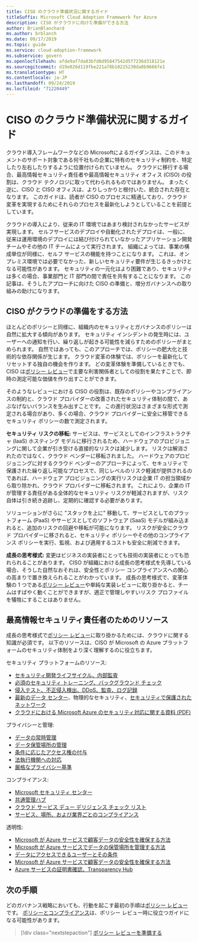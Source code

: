 ```yaml
---
title: CISO のクラウド準備状況に関するガイド
titleSuffix: Microsoft Cloud Adoption Framework for Azure
description: CISO がクラウドに向けた準備ができる方法
author: BrianBlanchard
ms.author: brblanch
ms.date: 09/17/2019
ms.topic: guide
ms.service: cloud-adoption-framework
ms.subservice: govern
ms.openlocfilehash: afde9af7da83bfd8d95847542d5f7236d318121e
ms.sourcegitcommit: d19e026d119fbe221a78b10225230da8b9666fe1
ms.translationtype: HT
ms.contentlocale: ja-JP
ms.lasthandoff: 09/24/2019
ms.locfileid: "71220449"
---
```

# <a name="ciso-cloud-readiness-guide"></a>CISO のクラウド準備状況に関するガイド

クラウド導入フレームワークなどの Microsoftによるガイダンスは、このドキュメントのサポート対象である何千社もの企業に特有のセキュリティ制約を、特定したり左右したりするように位置付けられていません。 クラウドに移行する場合、最高情報セキュリティ責任者や最高情報セキュリティ オフィス (CISO) の役割は、クラウド テクノロジに取って代わられるものではありません。 まったく逆に、CISO と CISO オフィスは、よりしっかりと根付いた、統合された存在となります。 このガイドは、読者が CISO のプロセスに精通しており、クラウド変革を実現するためにそれらのプロセスを最新化しようとしていることを前提としています。

クラウドの導入により、従来の IT 環境ではあまり検討されなかったサービスが実現します。 セルフサービスのデプロイや自動化されたデプロイは、一般に、従来は運用環境のデプロイには結び付けられていなかったアプリケーション開発チームやその他の IT チームによって実行されます。 組織によっては、事業の構成単位が同様に、セルフ サービスの機能を持つことになります。 これは、オンプレミス環境では必要でなかった、新しいセキュリティ要件が生じるきっかけとなる可能性があります。 セキュリティの一元化はより困難であり、セキュリティは多くの場合、事業部門と IT 部門の間で責任を共有することになります。 この記事は、そうしたアプローチに向けた CISO の準備と、増分ガバナンスへの取り組みの助けになります。

<!-- markdownlint-disable MD026 -->

## <a name="how-can-a-ciso-prepare-for-the-cloud"></a>CISO がクラウドの準備をする方法

ほとんどのポリシーと同様に、組織内のセキュリティとガバナンスのポリシーは自然に拡大する傾向があります。 セキュリティ インシデントの発生時には、ユーザーへの通知を行い、繰り返しが起きる可能性を減らすためのポリシーがまとめられます。 自然ではあっても、このアプローチでは、ポリシーの肥大化と技術的な依存関係が生じます。 クラウド変革の体験では、ポリシーを最新化してリセットする独自の機会を作ります。 どの変革体験を準備しているときでも、CISO は[ポリシー レビュー](./cloud-policy-review.md)で主要な利害関係者としての役割を果たすことで、即時の測定可能な価値を作り出すことができます。

そのようなレビューにおける CISO の役割は、既存のポリシーやコンプライアンスの制約と、クラウド プロバイダーの改善されたセキュリティ体制の間で、あぶなげないバランスを生み出すことです。 この進行状況はさまざまな形式で測定される場合があり、多くの場合、クラウド プロバイダーに安全に移管できるセキュリティ ポリシーの数で測定されます。

**セキュリティ リスクの移転:** サービスは、サービスとしてのインフラストラクチャ (IaaS) ホスティング モデルに移行されるため、ハードウェアのプロビジョニングに関して企業が引き受ける直接的なリスクは減少します。 リスクは解消されたのではなく、クラウド ベンダーに移転されました。 ハードウェアのプロビジョニングに対するクラウド ベンダーのアプローチによって、セキュリティで保護された繰り返し可能なプロセスで、同じレベルのリスク軽減が提供されるのであれば、ハードウェア プロビジョニングの実行リスクは企業 IT の担当領域から取り除かれ、クラウド プロバイダーに移転されます。 これにより、企業の IT が管理する責任がある全体的なセキュリティ リスクが軽減されますが、リスク自体は引き続き追跡し、定期的に確認する必要があります。

ソリューションがさらに "スタックを上に" 移動して、サービスとしてのプラットフォーム (PaaS) やサービスとしてのソフトウェア (SaaS) モデルが組み込まれると、追加のリスクの回避や移転が可能になります。 リスクが安全にクラウド プロバイダーに移されると、セキュリティ ポリシーやその他のコンプライアンス ポリシーを実行、監視、および適用するコストも安全に削減できます。

**成長の思考様式:** 変更はビジネスの実装者にとっても技術の実装者にとっても恐れられることがあります。 CISO が組織における成長の思考様式を先導している場合、そうした自然なおそれは、安全性とポリシー コンプライアンスへの関心の高まりで置き換えられることがわかっています。 成長の思考様式で、変革体験の 1 つである[ポリシー レビュー](./cloud-policy-review.md)や単純な実装レビューに取り掛かると、チームはすばやく動くことができますが、適正で管理しやすいリスク プロファイルを犠牲にすることはありません。

## <a name="resources-for-the-chief-information-security-officer"></a>最高情報セキュリティ責任者のためのリソース

成長の思考様式で[ポリシー レビュー](./cloud-policy-review.md)に取り掛かるためには、クラウドに関する知識が必須です。 以下のリソースは、CISO が Microsoft の Azure プラットフォームのセキュリティ体制をより深く理解するのに役立ちます。

セキュリティ プラットフォームのリソース:

- [セキュリティ開発ライフサイクル、内部監査](https://www.microsoft.com/sdl)
- [必須のセキュリティ トレーニング、バックグラウンド チェック](https://downloads.cloudsecurityalliance.org/star/self-assessment/StandardResponsetoRequestforInformationWindowsAzureSecurityPrivacy.docx)
- [侵入テスト、不正侵入検出、DDoS、監査、ログ記録](https://www.microsoft.com/trustcenter/Security/AuditingAndLogging)
- [最新のデータ センター](https://www.microsoft.com/cloud-platform/global-datacenters)、物理的なセキュリティ、[セキュリティで保護されたネットワーク](https://docs.microsoft.com/azure/security/security-network-overview)
- [クラウドにおける Microsoft Azure のセキュリティ対応に関する資料 (PDF)](https://aka.ms/SecurityResponsePaper)

プライバシーと管理:

- [データの常時管理](https://www.microsoft.com/trustcenter/Privacy/You-own-your-data)
- [データ保管場所の管理](https://www.microsoft.com/trustcenter/Privacy/Where-your-data-is-located)
- [条件に応じたアクセス権の付与](https://www.microsoft.com/trustcenter/Privacy/Who-can-access-your-data-and-on-what-terms)
- [法執行機関への対応](https://www.microsoft.com/trustcenter/Privacy/Responding-to-govt-agency-requests-for-customer-data)
- [厳格なプライバシー基準](https://www.microsoft.com/TrustCenter/Privacy/We-set-and-adhere-to-stringent-standards)

コンプライアンス:

- [Microsoft セキュリティ センター](https://www.microsoft.com/trustcenter/default.aspx)
- [共通管理ハブ](https://www.microsoft.com/trustcenter/Common-Controls-Hub)
- [クラウド サービス デュー デリジェンス チェック リスト](https://www.microsoft.com/trustcenter/Compliance/Due-Diligence-Checklist)
- [サービス、場所、および業界ごとのコンプライアンス](https://www.microsoft.com/trustcenter/Compliance/default.aspx)

透明性:

- [Microsoft が Azure サービスで顧客データの安全性を確保する方法](https://www.microsoft.com/trustcenter/Transparency/default.aspx)
- [Microsoft が Azure サービスでデータの保管場所を管理する方法](https://azuredatacentermap.azurewebsites.net)
- [データにアクセスできるユーザーとその条件](https://www.microsoft.com/trustcenter/Privacy/Who-can-access-your-data-and-on-what-terms)
- [Microsoft が Azure サービスで顧客データの安全性を確保する方法](https://www.microsoft.com/trustcenter/Transparency/default.aspx)
- [Azure サービスの証明書確認、Transparency Hub](https://www.microsoft.com/trustcenter/Compliance/default.aspx)

## <a name="next-steps"></a>次の手順

どのガバナンス戦略においても、行動を起こす最初の手順は[ポリシー レビュー](./cloud-policy-review.md)です。 [ポリシーとコンプライアンス](./index.md)は、ポリシー レビュー時に役立つガイドになる可能性があります。

> [!div class="nextstepaction"]
> [ポリシー レビューを準備する](./cloud-policy-review.md)
